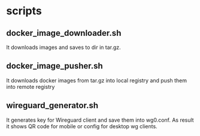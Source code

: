 # scripts
## docker_image_downloader.sh
It downloads images and saves to dir in tar.gz.
## docker_image_pusher.sh
It downloads docker images from tar.gz into local registry and push them into remote registry
## wireguard_generator.sh
It generates key for Wireguard client and save them into wg0.conf. As result it shows QR code for mobile or config for desktop wg clients. 